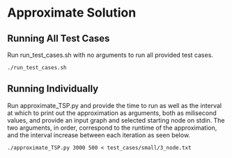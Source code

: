# Approximate Solution

## Running All Test Cases
Run run_test_cases.sh with no arguments to run all provided test cases.

```
./run_test_cases.sh
```

## Running Individually
Run approximate_TSP.py and provide the time to run as well as the interval at which to print out the approximation as arguments, both as milisecond values, and provide an input graph and selected starting node on stdin. The two arguments, in order, correspond to the runtime of the approximation, and the interval increase between each iteration as seen below.

```
./approximate_TSP.py 3000 500 < test_cases/small/3_node.txt
```
